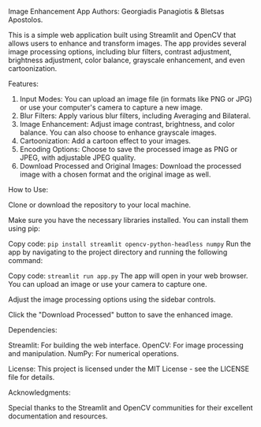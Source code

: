 Image Enhancement App
Authors: Georgiadis Panagiotis & Bletsas Apostolos.

This is a simple web application built using Streamlit and OpenCV that allows users to enhance and transform images. The app provides several image processing options, including blur filters, contrast adjustment, brightness adjustment, color balance, grayscale enhancement, and even cartoonization.

Features: 

1) Input Modes: You can upload an image file (in formats like PNG or JPG) or use your computer's camera to capture a new image.
2) Blur Filters: Apply various blur filters, including Averaging and Bilateral.
3) Image Enhancement: Adjust image contrast, brightness, and color balance. You can also choose to enhance grayscale images.
4) Cartoonization: Add a cartoon effect to your images.
5) Encoding Options: Choose to save the processed image as PNG or JPEG, with adjustable JPEG quality.
6) Download Processed and Original Images: Download the processed image with a chosen format and the original image as well.


How to Use: 

Clone or download the repository to your local machine.

Make sure you have the necessary libraries installed. You can install them using pip:

Copy code:
``
pip install streamlit opencv-python-headless numpy
``
Run the app by navigating to the project directory and running the following command:

Copy code:
``
streamlit run app.py
``
The app will open in your web browser. You can upload an image or use your camera to capture one.

Adjust the image processing options using the sidebar controls.

Click the "Download Processed" button to save the enhanced image.

Dependencies:

Streamlit: For building the web interface.
OpenCV: For image processing and manipulation.
NumPy: For numerical operations.

License:
This project is licensed under the MIT License - see the LICENSE file for details.

Acknowledgments:

Special thanks to the Streamlit and OpenCV communities for their excellent documentation and resources.


